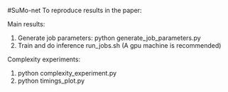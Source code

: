 #SuMo-net
To reproduce results in the paper:

Main results:

1. Generate job parameters: python generate_job_parameters.py
2. Train and do inference run_jobs.sh (A gpu machine is recommended)

Complexity experiments:

1. python complexity_experiment.py
2. python timings_plot.py
    